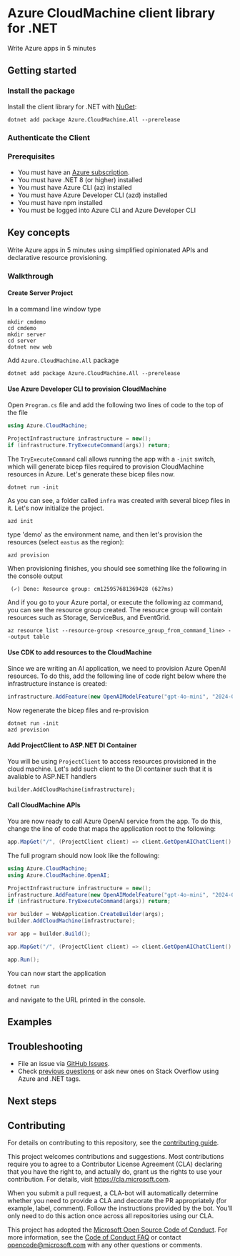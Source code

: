 # Azure CloudMachine client library for .NET

Write Azure apps in 5 minutes

## Getting started

### Install the package

Install the client library for .NET with [NuGet](https://www.nuget.org/ ):

```dotnetcli
dotnet add package Azure.CloudMachine.All --prerelease
```

### Authenticate the Client

### Prerequisites

* You must have an [Azure subscription](https://azure.microsoft.com/free/dotnet/).
* You must have .NET 8 (or higher) installed
* You must have Azure CLI (az) installed
* You must have Azure Developer CLI (azd) installed
* You must have npm installed
* You must be logged into Azure CLI and Azure Developer CLI

## Key concepts

Write Azure apps in 5 minutes using simplified opinionated APIs and declarative resource provisioning.

### Walkthrough

#### Create Server Project

In a command line window type
```dotnetcli
mkdir cmdemo
cd cmdemo
mkdir server
cd server
dotnet new web
```

Add `Azure.CloudMachine.All` package
```dotnetcli
dotnet add package Azure.CloudMachine.All --prerelease
```
#### Use Azure Developer CLI to provision CloudMachine

Open `Program.cs` file and add the following two lines of code to the top of the file
```csharp
using Azure.CloudMachine;

ProjectInfrastructure infrastructure = new();
if (infrastructure.TryExecuteCommand(args)) return;
```

The `TryExecuteCommand` call allows running the app with a `-init` switch, which will generate bicep files required to provision CloudMachine resources in Azure. Let's generate these bicep files now.
```dotnetcli
dotnet run -init
```
As you can see, a folder called `infra` was created with several bicep files in it. Let's now initialize the project.

```dotnetcli
azd init
```
type 'demo' as the environment name, and then let's provision the resources (select `eastus` as the region):
```dotnetcli
azd provision
```
When provisioning finishes, you should see something like the following in the console output
```dotnetcli
 (✓) Done: Resource group: cm125957681369428 (627ms)
```
And if you go to your Azure portal, or execute the following az command, you can see the resource group created. The resource group will contain resources such as Storage, ServiceBus, and EventGrid.
```dotnetcli
az resource list --resource-group <resource_group_from_command_line> --output table
```

#### Use CDK to add resources to the CloudMachine

Since we are writing an AI application, we need to provision Azure OpenAI resources. To do this, add the following line of code right below where the infrastructure instance is created:
```csharp
infrastructure.AddFeature(new OpenAIModelFeature("gpt-4o-mini", "2024-07-18"));
```
Now regenerate the bicep files and re-provision
```dotnetcli
dotnet run -init
azd provision
```

#### Add ProjectClient to ASP.NET DI Container
You will be using `ProjectClient` to access resources provisioned in the cloud machine. Let's add such client to the DI container such that it is avaliable to ASP.NET handlers
```dotnetcli
builder.AddCloudMachine(infrastructure);
```
#### Call CloudMachine APIs

You are now ready to call Azure OpenAI service from the app. To do this, change the line of code that maps the application root to the following:

```csharp
app.MapGet("/", (ProjectClient client) => client.GetOpenAIChatClient().CompleteChat("list all noble gases").AsText());
```

The full program should now look like the following:
```csharp
using Azure.CloudMachine;
using Azure.CloudMachine.OpenAI;

ProjectInfrastructure infrastructure = new();
infrastructure.AddFeature(new OpenAIModelFeature("gpt-4o-mini", "2024-07-18"));
if (infrastructure.TryExecuteCommand(args)) return;

var builder = WebApplication.CreateBuilder(args);
builder.AddCloudMachine(infrastructure);

var app = builder.Build();

app.MapGet("/", (ProjectClient client) => client.GetOpenAIChatClient().CompleteChat("list all noble gases").AsText());

app.Run();
```

You can now start the application
```dotnetcli
dotnet run
```
and navigate to the URL printed in the console.

## Examples

## Troubleshooting

-   File an issue via [GitHub Issues](https://github.com/Azure/azure-sdk-for-net/issues).
-   Check [previous questions](https://stackoverflow.com/questions/tagged/azure+.net) or ask new ones on Stack Overflow using Azure and .NET tags.

## Next steps

## Contributing

For details on contributing to this repository, see the [contributing
guide][cg].

This project welcomes contributions and suggestions. Most contributions
require you to agree to a Contributor License Agreement (CLA) declaring
that you have the right to, and actually do, grant us the rights to use
your contribution. For details, visit <https://cla.microsoft.com>.

When you submit a pull request, a CLA-bot will automatically determine
whether you need to provide a CLA and decorate the PR appropriately
(for example, label, comment). Follow the instructions provided by the
bot. You'll only need to do this action once across all repositories
using our CLA.

This project has adopted the [Microsoft Open Source Code of Conduct][coc]. For
more information, see the [Code of Conduct FAQ][coc_faq] or contact
<opencode@microsoft.com> with any other questions or comments.

<!-- LINKS -->
[cg]: https://github.com/Azure/azure-sdk-for-net/blob/main/sdk/resourcemanager/Azure.ResourceManager/docs/CONTRIBUTING.md
[coc]: https://opensource.microsoft.com/codeofconduct/
[coc_faq]: https://opensource.microsoft.com/codeofconduct/faq/